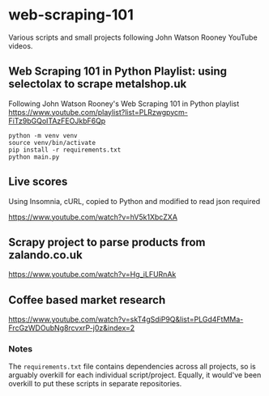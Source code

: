 # web-scraping-101

Various scripts and small projects following John Watson Rooney YouTube videos.

## Web Scraping 101 in Python Playlist: using selectolax to scrape metalshop.uk

Following John Watson Rooney's Web Scraping 101 in Python playlist
https://www.youtube.com/playlist?list=PLRzwgpycm-FiTz9bGQoITAzFEOJkbF6Qp

```
python -m venv venv
source venv/bin/activate
pip install -r requirements.txt
python main.py
```

## Live scores

Using Insomnia, cURL, copied to Python and modified to read json required

https://www.youtube.com/watch?v=hV5k1XbcZXA

## Scrapy project to parse products from zalando.co.uk

https://www.youtube.com/watch?v=Hg_iLFURnAk

## Coffee based market research

https://www.youtube.com/watch?v=skT4gSdiP9Q&list=PLGd4FtMMa-FrcGzWDOubNg8rcvxrP-j0z&index=2

### Notes

The `requirements.txt` file contains dependencies across all projects, so is arguably overkill for each individual 
script/project. Equally, it would've been overkill to put these scripts in separate repositories. 